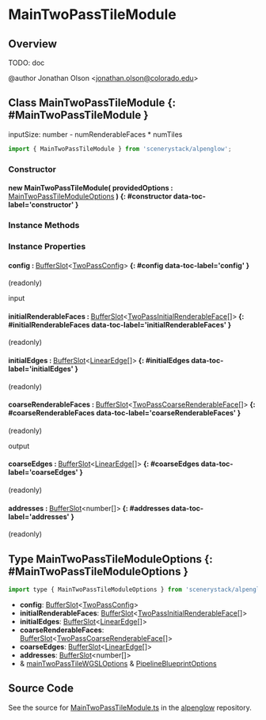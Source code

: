 # MainTwoPassTileModule

## Overview

TODO: doc

@author Jonathan Olson &lt;jonathan.olson@colorado.edu&gt;

## Class MainTwoPassTileModule {: #MainTwoPassTileModule }


inputSize: number - numRenderableFaces * numTiles

```js
import { MainTwoPassTileModule } from 'scenerystack/alpenglow';
```
### Constructor

#### new MainTwoPassTileModule( providedOptions : <span style="font-weight: 400;">[MainTwoPassTileModuleOptions](../alpenglow/MainTwoPassTileModule.md#MainTwoPassTileModuleOptions)</span> ) {: #constructor data-toc-label='constructor' }

### Instance Methods



### Instance Properties

#### config : <span style="font-weight: 400;">[BufferSlot](../alpenglow/BufferSlot.md)&lt;[TwoPassConfig](../alpenglow/TwoPassConfig.md)&gt;</span> {: #config data-toc-label='config' }

(readonly)

input

#### initialRenderableFaces : <span style="font-weight: 400;">[BufferSlot](../alpenglow/BufferSlot.md)&lt;[TwoPassInitialRenderableFace](../alpenglow/TwoPassInitialRenderableFace.md)[]&gt;</span> {: #initialRenderableFaces data-toc-label='initialRenderableFaces' }

(readonly)

#### initialEdges : <span style="font-weight: 400;">[BufferSlot](../alpenglow/BufferSlot.md)&lt;[LinearEdge](../alpenglow/LinearEdge.md)[]&gt;</span> {: #initialEdges data-toc-label='initialEdges' }

(readonly)

#### coarseRenderableFaces : <span style="font-weight: 400;">[BufferSlot](../alpenglow/BufferSlot.md)&lt;[TwoPassCoarseRenderableFace](../alpenglow/TwoPassCoarseRenderableFace.md)[]&gt;</span> {: #coarseRenderableFaces data-toc-label='coarseRenderableFaces' }

(readonly)

output

#### coarseEdges : <span style="font-weight: 400;">[BufferSlot](../alpenglow/BufferSlot.md)&lt;[LinearEdge](../alpenglow/LinearEdge.md)[]&gt;</span> {: #coarseEdges data-toc-label='coarseEdges' }

(readonly)

#### addresses : <span style="font-weight: 400;">[BufferSlot](../alpenglow/BufferSlot.md)&lt;<span style="color: hsla(calc(var(--md-hue) + 180deg),80%,40%,1);">number</span>[]&gt;</span> {: #addresses data-toc-label='addresses' }

(readonly)



## Type MainTwoPassTileModuleOptions {: #MainTwoPassTileModuleOptions }


```js
import type { MainTwoPassTileModuleOptions } from 'scenerystack/alpenglow';
```


- **config**: [BufferSlot](../alpenglow/BufferSlot.md)&lt;[TwoPassConfig](../alpenglow/TwoPassConfig.md)&gt;
- **initialRenderableFaces**: [BufferSlot](../alpenglow/BufferSlot.md)&lt;[TwoPassInitialRenderableFace](../alpenglow/TwoPassInitialRenderableFace.md)[]&gt;
- **initialEdges**: [BufferSlot](../alpenglow/BufferSlot.md)&lt;[LinearEdge](../alpenglow/LinearEdge.md)[]&gt;
- **coarseRenderableFaces**: [BufferSlot](../alpenglow/BufferSlot.md)&lt;[TwoPassCoarseRenderableFace](../alpenglow/TwoPassCoarseRenderableFace.md)[]&gt;
- **coarseEdges**: [BufferSlot](../alpenglow/BufferSlot.md)&lt;[LinearEdge](../alpenglow/LinearEdge.md)[]&gt;
- **addresses**: [BufferSlot](../alpenglow/BufferSlot.md)&lt;<span style="color: hsla(calc(var(--md-hue) + 180deg),80%,40%,1);">number</span>[]&gt;
- &amp; [mainTwoPassTileWGSLOptions](../alpenglow/mainTwoPassTileWGSL.md#mainTwoPassTileWGSLOptions) &amp; [PipelineBlueprintOptions](../alpenglow/PipelineBlueprint.md#PipelineBlueprintOptions)




## Source Code

See the source for [MainTwoPassTileModule.ts](https://github.com/phetsims/alpenglow/blob/main/js/webgpu/modules/rasterize-two-pass/MainTwoPassTileModule.ts) in the [alpenglow](https://github.com/phetsims/alpenglow) repository.
